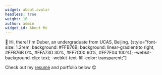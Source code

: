 ```yaml
---
widget: about.avatar
headless: true
weight: 10
author: admin
widget_id: About Me
---
```

👋 Hi, there! I'm Duber, an undergraduate from UCAS, Beijing.
{style="font-size: 1.2rem; background: #FFB76B; background: linear-gradient(to right, #FFB76B 0%, #FFA73D 30%, #FF7C00 60%, #FF7F04 100%); -webkit-background-clip: text; -webkit-text-fill-color: transparent;"}

Check out my [resumé](/about/) and portfolio below 😍